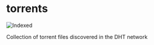 torrents 
========
![Indexed](https://img.shields.io/badge/indexed-223429-blue)

Collection of torrent files discovered in the DHT network
